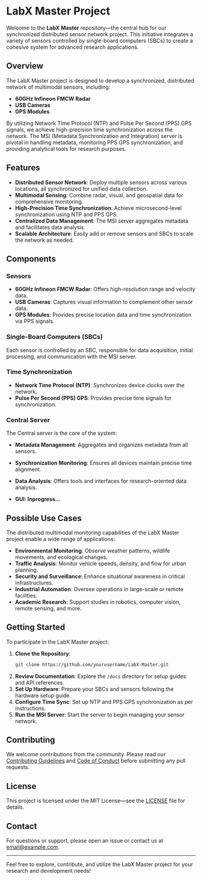 # LabX Master Project

Welcome to the **LabX Master** repository—the central hub for our synchronized distributed sensor network project. This initiative integrates a variety of sensors controlled by single-board computers (SBCs) to create a cohesive system for advanced research applications.

## Overview

The LabX Master project is designed to develop a synchronized, distributed network of multimodal sensors, including:

- **60GHz Infineon FMCW Radar**
- **USB Cameras**
- **GPS Modules**

By utilizing Network Time Protocol (NTP) and Pulse Per Second (PPS) GPS signals, we achieve high-precision time synchronization across the network. The MSI (Metadata Synchronization and Integration) server is pivotal in handling metadata, monitoring PPS GPS synchronization, and providing analytical tools for research purposes.

## Features

- **Distributed Sensor Network**: Deploy multiple sensors across various locations, all synchronized for unified data collection.
- **Multimodal Sensing**: Combine radar, visual, and geospatial data for comprehensive monitoring.
- **High-Precision Time Synchronization**: Achieve microsecond-level synchronization using NTP and PPS GPS.
- **Centralized Data Management**: The MSI server aggregates metadata and facilitates data analysis.
- **Scalable Architecture**: Easily add or remove sensors and SBCs to scale the network as needed.

## Components

### Sensors

- **60GHz Infineon FMCW Radar**: Offers high-resolution range and velocity data.
- **USB Cameras**: Captures visual information to complement other sensor data.
- **GPS Modules**: Provides precise location data and time synchronization via PPS signals.

### Single-Board Computers (SBCs)

Each sensor is controlled by an SBC, responsible for data acquisition, initial processing, and communication with the MSI server.

### Time Synchronization

- **Network Time Protocol (NTP)**: Synchronizes device clocks over the network.
- **Pulse Per Second (PPS) GPS**: Provides precise time signals for synchronization.

### Central Server

The Central server is the core of the system:

- **Metadata Management**: Aggregates and organizes metadata from all sensors.
- **Synchronization Monitoring**: Ensures all devices maintain precise time alignment.
- **Data Analysis**: Offers tools and interfaces for research-oriented data analysis.

- **GUI: Inprogress...**

## Possible Use Cases

The distributed multimodal monitoring capabilities of the LabX Master project enable a wide range of applications:

- **Environmental Monitoring**: Observe weather patterns, wildlife movements, and ecological changes.
- **Traffic Analysis**: Monitor vehicle speeds, density, and flow for urban planning.
- **Security and Surveillance**: Enhance situational awareness in critical infrastructures.
- **Industrial Automation**: Oversee operations in large-scale or remote facilities.
- **Academic Research**: Support studies in robotics, computer vision, remote sensing, and more.

## Getting Started

To participate in the LabX Master project:

1. **Clone the Repository**:  
   ```bash
   git clone https://github.com/yourusername/LabX-Master.git
   ```
2. **Review Documentation**: Explore the `/docs` directory for setup guides and API references.
3. **Set Up Hardware**: Prepare your SBCs and sensors following the hardware setup guide.
4. **Configure Time Sync**: Set up NTP and PPS GPS synchronization as per instructions.
5. **Run the MSI Server**: Start the server to begin managing your sensor network.

## Contributing

We welcome contributions from the community. Please read our [Contributing Guidelines](CONTRIBUTING.md) and [Code of Conduct](CODE_OF_CONDUCT.md) before submitting any pull requests.

## License

This project is licensed under the MIT License—see the [LICENSE](LICENSE) file for details.

## Contact

For questions or support, please open an issue or contact us at [email@example.com](mailto:email@example.com).

---

Feel free to explore, contribute, and utilize the LabX Master project for your research and development needs!
